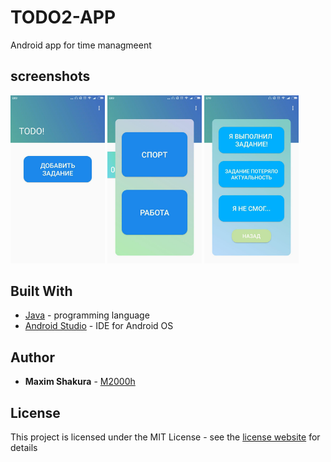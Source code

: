 # TODO2-APP

Android app for time managmeent

## screenshots
<p float="left">
  <img src="/screenshots/photo_2019-06-03_22-35-02.jpg" width="30%" />
  <img src="/screenshots/photo_2019-06-03_22-34-51.jpg" width="30%" />
  <img src="/screenshots/photo_2019-06-03_22-34-46.jpg" width="30%" />
</p>

## Built With

* [Java](https://www.java.com/) - programming language
* [Android Studio](https://developer.android.com/studio) - IDE for Android OS

## Author

* **Maxim Shakura** - [M2000h](https://github.com/M2000h)

## License

This project is licensed under the MIT License - see the [license website](https://opensource.org/licenses/MIT) for details
